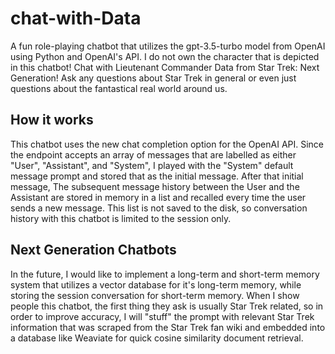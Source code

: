 # chat-with-Data
A fun role-playing chatbot that utilizes the gpt-3.5-turbo model from OpenAI using Python and OpenAI's API. I do not own the character that is depicted in this chatbot!
Chat with Lieutenant Commander Data from Star Trek: Next Generation! Ask any questions about Star Trek in general or even just questions about the fantastical real world around us.

## How it works
This chatbot uses the new chat completion option for the OpenAI API. Since the endpoint accepts an array of messages that are labelled as either "User", "Assistant", and "System", I played with the "System" default message prompt and stored that as the initial message.
After that initial message, The subsequent message history between the User and the Assistant are stored in memory in a list and recalled every time the user sends a new message. This list is not saved to the disk, so conversation history with this chatbot is limited to the session only.
## Next Generation Chatbots
In the future, I would like to implement a long-term and short-term memory system that utilizes a vector database for it's long-term memory, while storing the session conversation for short-term memory. When I show people this chatbot, the first thing they ask is usually Star Trek related, so in order to improve accuracy, I will "stuff" the prompt with relevant Star Trek information that was scraped from the Star Trek fan wiki and embedded into a database like Weaviate for quick cosine similarity document retrieval.
